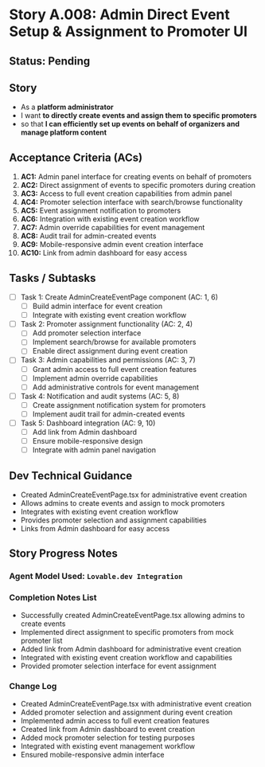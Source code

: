 # Story A.008: Admin Direct Event Setup & Assignment to Promoter UI

## Status: Pending

## Story

- As a **platform administrator**
- I want **to directly create events and assign them to specific promoters**
- so that **I can efficiently set up events on behalf of organizers and manage platform content**

## Acceptance Criteria (ACs)

1. **AC1:** Admin panel interface for creating events on behalf of promoters
2. **AC2:** Direct assignment of events to specific promoters during creation
3. **AC3:** Access to full event creation capabilities from admin panel
4. **AC4:** Promoter selection interface with search/browse functionality
5. **AC5:** Event assignment notification to promoters
6. **AC6:** Integration with existing event creation workflow
7. **AC7:** Admin override capabilities for event management
8. **AC8:** Audit trail for admin-created events
9. **AC9:** Mobile-responsive admin event creation interface
10. **AC10:** Link from admin dashboard for easy access

## Tasks / Subtasks

- [ ] Task 1: Create AdminCreateEventPage component (AC: 1, 6)
  - [ ] Build admin interface for event creation
  - [ ] Integrate with existing event creation workflow
- [ ] Task 2: Promoter assignment functionality (AC: 2, 4)
  - [ ] Add promoter selection interface
  - [ ] Implement search/browse for available promoters
  - [ ] Enable direct assignment during event creation
- [ ] Task 3: Admin capabilities and permissions (AC: 3, 7)
  - [ ] Grant admin access to full event creation features
  - [ ] Implement admin override capabilities
  - [ ] Add administrative controls for event management
- [ ] Task 4: Notification and audit systems (AC: 5, 8)
  - [ ] Create assignment notification system for promoters
  - [ ] Implement audit trail for admin-created events
- [ ] Task 5: Dashboard integration (AC: 9, 10)
  - [ ] Add link from Admin dashboard
  - [ ] Ensure mobile-responsive design
  - [ ] Integrate with admin panel navigation

## Dev Technical Guidance

- Created AdminCreateEventPage.tsx for administrative event creation
- Allows admins to create events and assign to mock promoters
- Integrates with existing event creation workflow
- Provides promoter selection and assignment capabilities
- Links from Admin dashboard for easy access

## Story Progress Notes

### Agent Model Used: `Lovable.dev Integration`

### Completion Notes List

- Successfully created AdminCreateEventPage.tsx allowing admins to create events
- Implemented direct assignment to specific promoters from mock promoter list
- Added link from Admin dashboard for administrative event creation
- Integrated with existing event creation workflow and capabilities
- Provided promoter selection interface for event assignment

### Change Log

- Created AdminCreateEventPage.tsx with administrative event creation
- Added promoter selection and assignment during event creation
- Implemented admin access to full event creation features
- Created link from Admin dashboard to event creation
- Added mock promoter selection for testing purposes
- Integrated with existing event management workflow
- Ensured mobile-responsive admin interface 